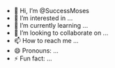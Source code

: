 - 👋 Hi, I’m @SuccessMoses
- 👀 I’m interested in ...
- 🌱 I’m currently learning ...
- 💞️ I’m looking to collaborate on ...
- 📫 How to reach me ...
- 😄 Pronouns: ...
- ⚡ Fun fact: ...

<!---
SuccessMoses/SuccessMoses is a ✨ special ✨ repository because its `README.md` (this file) appears on your GitHub profile.
You can click the Preview link to take a look at your changes.
--->
